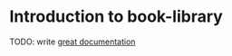 # Introduction to book-library

TODO: write [great documentation](http://jacobian.org/writing/what-to-write/)
